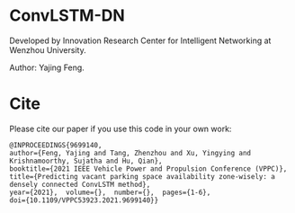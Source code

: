 # ConvLSTM-DN

Developed by Innovation Research Center for Intelligent Networking at Wenzhou University.

Author: Yajing Feng.

# Cite
Please cite our paper if you use this code in your own work:
```
@INPROCEEDINGS{9699140,  
author={Feng, Yajing and Tang, Zhenzhou and Xu, Yingying and Krishnamoorthy, Sujatha and Hu, Qian},  
booktitle={2021 IEEE Vehicle Power and Propulsion Conference (VPPC)},   
title={Predicting vacant parking space availability zone-wisely: a densely connected ConvLSTM method},  
year={2021},  volume={},  number={},  pages={1-6},  
doi={10.1109/VPPC53923.2021.9699140}}
